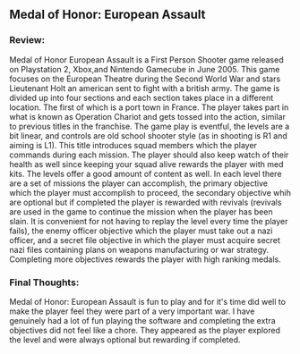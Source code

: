 ## Medal of Honor: European Assault

### Review: 
Medal of Honor European Assault is a First Person Shooter game released on Playstation 2, Xbox,and Nintendo Gamecube in June 2005. This game focuses on the European Theatre during the Second World War and stars Lieutenant Holt an american sent to fight with a british army. The game is divided up into four sections and each section takes place in a different location. The first of which is a port town in France. The player takes part in what is known as Operation Chariot and gets tossed into the action, similar to previous titles in the franchise. The game play is eventful, the levels are a bit linear, and controls are old school shooter style (as in shooting is R1 and aiming is L1). This title introduces squad members which the player commands during each mission. The player should also keep watch of their health as well since keeping your squad alive rewards the player with med kits. The levels offer a good amount of content as well. In each level there are a set of missions the player can accomplish, the primary objective which the player must accomplish to proceed, the secondary objective whih are optional but if completed the player is rewarded with revivals (revivals are used in the game to continue the mission when the player has been slain. It is convenient for not having to replay the level every time the player fails), the enemy officer objective which the player must take out a nazi officer, and a secret file objective in which the player must acquire secret nazi files containing plans on weapons manufacturing or war strategy. Completing more objectives rewards the player with high ranking medals.

### Final Thoughts:
Medal of Honor: European Assault is fun to play and for it's time did well to make the player feel they were part of a very important war. I have genuinely had a lot of fun playing the software and completing the extra objectives did not feel like a chore. They appeared as the player explored the level and were always optional but rewarding if completed. 
